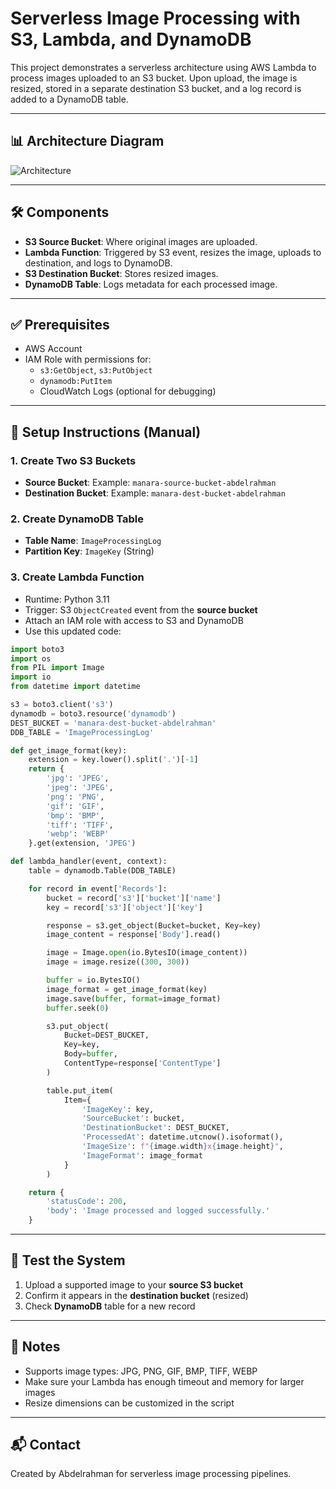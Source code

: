 
# Serverless Image Processing with S3, Lambda, and DynamoDB

This project demonstrates a serverless architecture using AWS Lambda to process images uploaded to an S3 bucket. Upon upload, the image is resized, stored in a separate destination S3 bucket, and a log record is added to a DynamoDB table.

---

## 📊 Architecture Diagram

![Architecture](serverless_image_processing_architecture.png)

---

## 🛠️ Components

- **S3 Source Bucket**: Where original images are uploaded.
- **Lambda Function**: Triggered by S3 event, resizes the image, uploads to destination, and logs to DynamoDB.
- **S3 Destination Bucket**: Stores resized images.
- **DynamoDB Table**: Logs metadata for each processed image.

---

## ✅ Prerequisites

- AWS Account
- IAM Role with permissions for:
  - `s3:GetObject`, `s3:PutObject`
  - `dynamodb:PutItem`
  - CloudWatch Logs (optional for debugging)

---

## 📂 Setup Instructions (Manual)

### 1. Create Two S3 Buckets

- **Source Bucket**: Example: `manara-source-bucket-abdelrahman`
- **Destination Bucket**: Example: `manara-dest-bucket-abdelrahman`

### 2. Create DynamoDB Table

- **Table Name**: `ImageProcessingLog`
- **Partition Key**: `ImageKey` (String)

### 3. Create Lambda Function

- Runtime: Python 3.11
- Trigger: S3 `ObjectCreated` event from the **source bucket**
- Attach an IAM role with access to S3 and DynamoDB
- Use this updated code:

```python
import boto3
import os
from PIL import Image
import io
from datetime import datetime

s3 = boto3.client('s3')
dynamodb = boto3.resource('dynamodb')
DEST_BUCKET = 'manara-dest-bucket-abdelrahman'
DDB_TABLE = 'ImageProcessingLog'

def get_image_format(key):
    extension = key.lower().split('.')[-1]
    return {
        'jpg': 'JPEG',
        'jpeg': 'JPEG',
        'png': 'PNG',
        'gif': 'GIF',
        'bmp': 'BMP',
        'tiff': 'TIFF',
        'webp': 'WEBP'
    }.get(extension, 'JPEG')

def lambda_handler(event, context):
    table = dynamodb.Table(DDB_TABLE)

    for record in event['Records']:
        bucket = record['s3']['bucket']['name']
        key = record['s3']['object']['key']

        response = s3.get_object(Bucket=bucket, Key=key)
        image_content = response['Body'].read()

        image = Image.open(io.BytesIO(image_content))
        image = image.resize((300, 300))

        buffer = io.BytesIO()
        image_format = get_image_format(key)
        image.save(buffer, format=image_format)
        buffer.seek(0)

        s3.put_object(
            Bucket=DEST_BUCKET,
            Key=key,
            Body=buffer,
            ContentType=response['ContentType']
        )

        table.put_item(
            Item={
                'ImageKey': key,
                'SourceBucket': bucket,
                'DestinationBucket': DEST_BUCKET,
                'ProcessedAt': datetime.utcnow().isoformat(),
                'ImageSize': f"{image.width}x{image.height}",
                'ImageFormat': image_format
            }
        )

    return {
        'statusCode': 200,
        'body': 'Image processed and logged successfully.'
    }
```

---

## 🧪 Test the System

1. Upload a supported image to your **source S3 bucket**
2. Confirm it appears in the **destination bucket** (resized)
3. Check **DynamoDB** table for a new record

---

## 📌 Notes

- Supports image types: JPG, PNG, GIF, BMP, TIFF, WEBP
- Make sure your Lambda has enough timeout and memory for larger images
- Resize dimensions can be customized in the script

---

## 📬 Contact

Created by Abdelrahman for serverless image processing pipelines.
